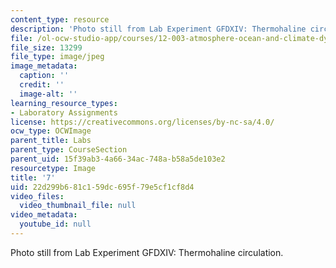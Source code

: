 ```yaml
---
content_type: resource
description: 'Photo still from Lab Experiment GFDXIV: Thermohaline circulation.'
file: /ol-ocw-studio-app/courses/12-003-atmosphere-ocean-and-climate-dynamics-fall-2008/22d299b681c159dc695f79e5cf1cf8d4_7.jpg
file_size: 13299
file_type: image/jpeg
image_metadata:
  caption: ''
  credit: ''
  image-alt: ''
learning_resource_types:
- Laboratory Assignments
license: https://creativecommons.org/licenses/by-nc-sa/4.0/
ocw_type: OCWImage
parent_title: Labs
parent_type: CourseSection
parent_uid: 15f39ab3-4a66-34ac-748a-b58a5de103e2
resourcetype: Image
title: '7'
uid: 22d299b6-81c1-59dc-695f-79e5cf1cf8d4
video_files:
  video_thumbnail_file: null
video_metadata:
  youtube_id: null
---
```

Photo still from Lab Experiment GFDXIV: Thermohaline circulation.